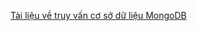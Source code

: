 [Tài liệu về truy vấn cơ sở dữ liệu MongoDB](https://docs.spring.io/spring-data/mongodb/docs/current/api/org/springframework/data/mongodb/repository/MongoRepository.html)
